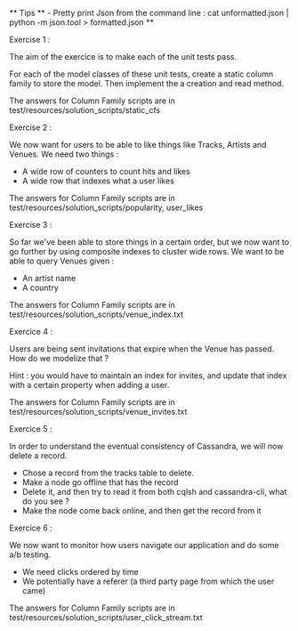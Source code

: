 ** Tips **
    - Pretty print Json from the command line : cat unformatted.json | python -m json.tool > formatted.json
**

Exercise 1 :

The aim of the exercice is to make each of the unit tests pass.

For each of the model classes of these unit tests, create a static column family to store the model.
Then implement the a creation and read method.

The answers for Column Family scripts are in test/resources/solution_scripts/static_cfs

Exercise 2 :

We now want for users to be able to like things like Tracks, Artists and Venues.
We need two things :
- A wide row of counters to count hits and likes
- A wide row that indexes what a user likes

The answers for Column Family scripts are in test/resources/solution_scripts/popularity, user_likes

Exercise 3 :

So far we've been able to store things in a certain order, but we now want to go further by using composite indexes
to cluster wide rows.
We want to be able to query Venues given :
- An artist name
- A country

The answers for Column Family scripts are in test/resources/solution_scripts/venue_index.txt

Exercice 4 :

Users are being sent invitations that expire when the Venue has passed. How do we modelize that ?

Hint : you would have to maintain an index for invites, and update that index with a certain property
when adding a user.

The answers for Column Family scripts are in test/resources/solution_scripts/venue_invites.txt

Exercice 5 :

In order to understand the eventual consistency of Cassandra, we will now delete a record.
- Chose a record from the tracks table to delete.
- Make a node go offline that has the record
- Delete it, and then try to read it from both cqlsh and cassandra-cli, what do you see ?
- Make the node come back online, and then get the record from it

Exercice 6 :

We now want to monitor how users navigate our application and do some a/b testing.
- We need clicks ordered by time
- We potentially have a referer (a third party page from which the user came)

The answers for Column Family scripts are in test/resources/solution_scripts/user_click_stream.txt


